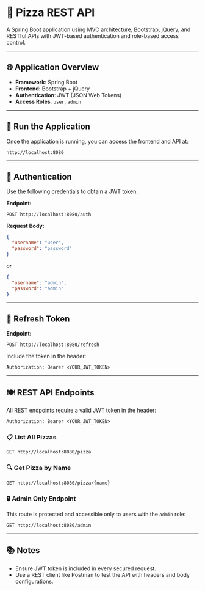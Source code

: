 # 🍕 Pizza REST API

A Spring Boot application using MVC architecture, Bootstrap, jQuery, and RESTful APIs with JWT-based authentication and role-based access control.

---

## 🌐 Application Overview

- **Framework**: Spring Boot  
- **Frontend**: Bootstrap + jQuery  
- **Authentication**: JWT (JSON Web Tokens)  
- **Access Roles**: `user`, `admin`

---

## 🚀 Run the Application

Once the application is running, you can access the frontend and API at:

```
http://localhost:8080
```

---

## 🔐 Authentication

Use the following credentials to obtain a JWT token:

**Endpoint:**
```
POST http://localhost:8080/auth
```

**Request Body:**
```json
{
  "username": "user",
  "password": "password"
}
```
_or_
```json
{
  "username": "admin",
  "password": "admin"
}
```

---

## 🔁 Refresh Token

**Endpoint:**
```
POST http://localhost:8080/refresh
```

Include the token in the header:
```
Authorization: Bearer <YOUR_JWT_TOKEN>
```

---

## 🍽️ REST API Endpoints

All REST endpoints require a valid JWT token in the header:
```
Authorization: Bearer <YOUR_JWT_TOKEN>
```

### 📋 List All Pizzas
```
GET http://localhost:8080/pizza
```

### 🔍 Get Pizza by Name
```
GET http://localhost:8080/pizza/{name}
```

### 🔒 Admin Only Endpoint
This route is protected and accessible only to users with the `admin` role:
```
GET http://localhost:8080/admin
```

---

## 📚 Notes

- Ensure JWT token is included in every secured request.
- Use a REST client like Postman to test the API with headers and body configurations.

